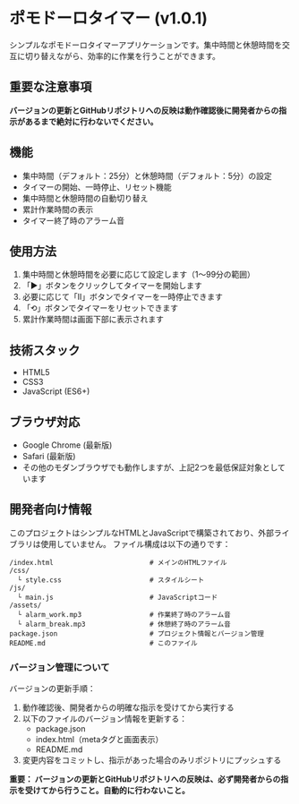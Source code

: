 # ポモドーロタイマー (v1.0.1)

シンプルなポモドーロタイマーアプリケーションです。集中時間と休憩時間を交互に切り替えながら、効率的に作業を行うことができます。

## 重要な注意事項

**バージョンの更新とGitHubリポジトリへの反映は動作確認後に開発者からの指示があるまで絶対に行わないでください。**

## 機能

- 集中時間（デフォルト：25分）と休憩時間（デフォルト：5分）の設定
- タイマーの開始、一時停止、リセット機能
- 集中時間と休憩時間の自動切り替え
- 累計作業時間の表示
- タイマー終了時のアラーム音

## 使用方法

1. 集中時間と休憩時間を必要に応じて設定します（1〜99分の範囲）
2. 「▶」ボタンをクリックしてタイマーを開始します
3. 必要に応じて「Ⅱ」ボタンでタイマーを一時停止できます
4. 「⟲」ボタンでタイマーをリセットできます
5. 累計作業時間は画面下部に表示されます

## 技術スタック

- HTML5
- CSS3
- JavaScript (ES6+)

## ブラウザ対応

- Google Chrome (最新版)
- Safari (最新版)
- その他のモダンブラウザでも動作しますが、上記2つを最低保証対象としています

## 開発者向け情報

このプロジェクトはシンプルなHTMLとJavaScriptで構築されており、外部ライブラリは使用していません。
ファイル構成は以下の通りです：

```
/index.html                        # メインのHTMLファイル
/css/
  └ style.css                      # スタイルシート
/js/
  └ main.js                        # JavaScriptコード
/assets/
  └ alarm_work.mp3                 # 作業終了時のアラーム音
  └ alarm_break.mp3                # 休憩終了時のアラーム音
package.json                       # プロジェクト情報とバージョン管理
README.md                          # このファイル
```

### バージョン管理について

バージョンの更新手順：

1. 動作確認後、開発者からの明確な指示を受けてから実行する
2. 以下のファイルのバージョン情報を更新する：
   - package.json
   - index.html（metaタグと画面表示）
   - README.md
3. 変更内容をコミットし、指示があった場合のみリポジトリにプッシュする

**重要： バージョンの更新とGitHubリポジトリへの反映は、必ず開発者からの指示を受けてから行うこと。自動的に行わないこと。**

